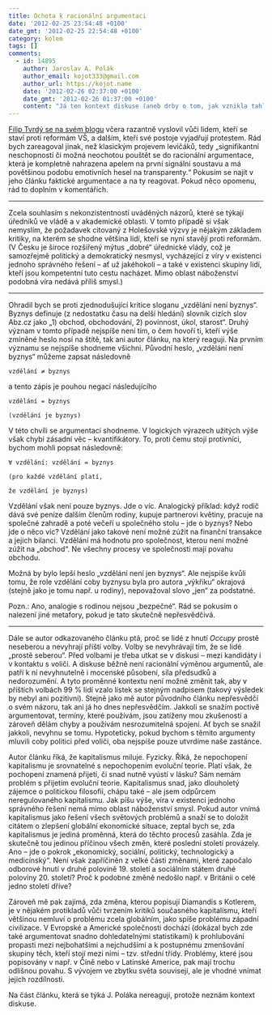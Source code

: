 ```yaml
---
title: Ochota k racionální argumentaci
date: '2012-02-25 23:54:48 +0100'
date_gmt: '2012-02-25 22:54:48 +0100'
category: kolem
tags: []
comments:
  - id: 14895
    author: Jaroslav A. Polák
    author_email: kojot333@gmail.com
    author_url: https://kojot.name
    date: '2012-02-26 02:37:00 +0100'
    date_gmt: '2012-02-26 01:37:00 +0100'
    content: "Já ten kontext diskuse (aneb drby o tom, jak vznikla tahle animozita) snad jednou napíšu jako článek. Konec konců čtenáři milují bulvár ;-) \r\nMezitím něco ke kontextu diskuse o kapitalismu: https://kojot.name/921160-pred-katastrofou.php"
---
```

<p><a href="https://massive-error.blogspot.com/2012/02/better-and-better.html">Filip Tvrdý se na svém blogu</a> včera razantně vyslovil vůči lidem, kteří se staví proti reformám VŠ, a dalším, kteří své postoje vyjadřují protestem. Rád bych zareagoval jinak, než klasickým projevem levičáků, tedy „signifikantní neschopností či možná neochotou pouštět se do racionální argumentace, která je kompletně nahrazena apelem na první signální soustavu a má povětšinou podobu emotivních hesel na transparenty.“ Pokusím se najít v jeho článku faktické argumentace a na ty reagovat. Pokud něco opomenu, rád to doplním v komentářích.</p>
<hr>
<p>Zcela souhlasím s nekonzistentností uváděných názorů, které se týkají úředníků ve vládě a v akademické oblasti. V tomto případě si však nemyslím, že požadavek citovaný z Holešovské výzvy je nějakým základem kritiky, na kterém se shodne většina lidí, kteří se nyní stavějí proti reformám. (V Česku je široce rozšířený mýtus „dobré“ úřednické vlády, což je samozřejmě politický a demokratický nesmysl, vycházející z víry v existenci jednoho správného řešení – ať už jakéhokoli – a také v existenci skupiny lidí, kteří jsou kompetentní tuto cestu nacházet. Mimo oblast náboženství podobná víra nedává příliš smysl.)</p>
<hr>
<p>Ohradil bych se proti zjednodušující kritice sloganu „vzdělání není byznys“. Byznys definuje (z nedostatku času na delší hledání) slovník cizích slov Abz.cz jako „1) obchod, obchodování, 2) povinnost, úkol, starost“. Druhý význam v tomto případě nejspíše není tím, o čem hovoří ti, kteří výše zmíněné heslo nosí na štítě, tak ani autor článku, na který reaguji. Na prvním významu se nejspíše shodneme všichni. Původní heslo, „vzdělání není byznys“ můžeme zapsat následovně</p>
<p><code>vzdělání ≠ byznys</code></p>
<p>a tento zápis je pouhou negací následujícího</p>
<p><code>vzdělání = byznys<br />
(vzdělání je byznys)</code></p>
<p>V této chvíli se argumentací shodneme. V logických výrazech užitých výše však chybí zásadní věc – kvantifikátory. To, proti čemu stojí protivníci, bychom mohli popsat následovně:</p>
<p><code>∀ vzdělání: vzdělání = byznys<br />
(pro každé vzdělání platí,<br />
že vzdělání je byznys)</code></p>
<p>Vzdělání však není pouze byznys. Jde o víc. Analogický příklad: když rodič dává své peníze dalším členům rodiny, kupuje partnerovi květiny, pracuje na společné zahradě a poté večeří u společného stolu – jde o byznys? Nebo jde o něco víc? Vzdělání jako takové není možné zúžit na finanční transakce a jejich bilanci. Vzdělání má hodnotu pro společnost, kterou není možné zúžit na „obchod“. Ne všechny procesy ve společnosti mají povahu obchodu.</p>
<p>Možná by bylo lepší heslo „vzdělání není jen byznys“. Ale nejspíše kvůli tomu, že role vzdělání coby byznysu byla pro autora „výkřiku“ okrajová (stejně jako je tomu např. u rodiny), nepovažoval slovo „jen“ za podstatné.</p>
<p>Pozn.: Ano, analogie s rodinou nejsou „bezpečné“. Rád se pokusím o nalezení jiné metafory, pokud je tato skutečně nepřesvědčivá.</p>
<hr>
<p>Dále se autor odkazovaného článku ptá, proč se lidé z hnutí <em>Occupy</em> prostě neseberou a nevyhrají příští volby. Volby se nevyhrávají tím, že se lidé „prostě seberou“. Před volbami je třeba utkat se v diskusi – mezi kandidáty i v kontaktu s voliči. A diskuse běžně není racionální výměnou argumentů, ale patří k ní nevyhnutelně i mocenské působení, síla předsudků a nedorozumění. A tyto proměnné kontextu není možné změnit tak, aby v příštích volbách 99 % lidí vzalo lístek se stejným nadpisem (takový výsledek by nebyl ani pozitivní). Stejně jako mě autor původního článku nepřesvědčí o svém názoru, tak ani já ho dnes nepřesvědčím. Jakkoli se snažím poctivě argumentovat, termíny, které používám, jsou zatíženy mou zkušeností a zároveň dělám chyby a používám nesrozumitelná spojení. Ať bych se snažil jakkoli, nevyhnu se tomu. Hypoteticky, pokud bychom s těmito argumenty mluvili coby politici před voliči, oba nejspíše pouze utvrdíme naše zastánce.</p>
<p>Autor článku říká, že kapitalismus miluje. Fyzicky. Říká, že nepochopení kapitalismu je srovnatelné s nepochopením evoluční teorie. Platí však, že pochopení znamená přijetí, či snad nutně vyústí v lásku? Sám nemám problém s přijetím evoluční teorie. Kapitalismus snad, jako dlouholetý zájemce o politickou filosofii, chápu také – ale jsem odpůrcem neregulovaného kapitalismu. Jak píšu výše, víra v existenci jednoho správného řešení nemá mimo oblast náboženství smysl. Pokud autor vnímá kapitalismus jako řešení všech světových problémů a snaží se to doložit citátem o zlepšení globální ekonomické situace, zeptal bych se, zda kapitalismus je jediná proměnná, která do těchto procesů zasáhla. Zda je skutečně tou jedinou příčinou všech změn, které poslední století provázely. Ano – jde o pokrok „ekonomický, sociální, politický, technologický a medicínský“. Není však zapříčiněn z velké části změnami, které započalo odborové hnutí v druhé polovině 19. století a sociálním státem druhé poloviny 20. století? Proč k podobné změně nedošlo např. v Británii o celé jedno století dříve?</p>
<p>Zároveň mě pak zajímá, zda změna, kterou popisují Diamandis s Kotlerem, je v nějakém protikladů vůči tvrzením kritiků současného kapitalismu, kteří většinou nemluví o problému zcela globálním, jako spíše problému západní civilizace. V Evropské a Americké společnosti dochází (dokázal bych zde také argumentovat snadno dohledatelnými statistikami) k prohlubování propasti mezi nejbohatšími a nejchudšími a k postupnému zmenšování skupiny těch, kteří stojí mezi nimi – tzv. střední třídy. Problémy, které jsou popisovány v např. v Číně nebo v Latinské Americe, pak mají trochu odlišnou povahu. S vývojem ve zbytku světa souvisejí, ale je vhodné vnímat jejich rozdílnosti.</p>
<p>Na část článku, která se týká J. Poláka nereaguji, protože neznám kontext diskuse.</p>
